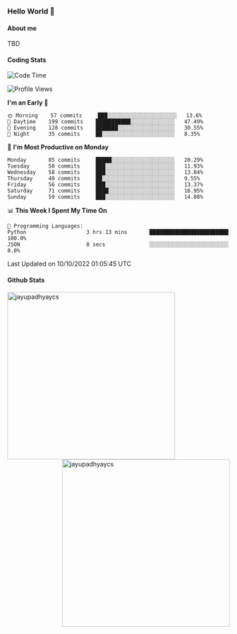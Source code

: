 ### Hello World 👋
#### About me
TBD
#### Coding Stats
<!--START_SECTION:waka-->
![Code Time](http://img.shields.io/badge/Code%20Time-216%20hrs%2023%20mins-blue)

![Profile Views](http://img.shields.io/badge/Profile%20Views-0-blue)

**I'm an Early 🐤** 

```text
🌞 Morning    57 commits     ███░░░░░░░░░░░░░░░░░░░░░░   13.6% 
🌆 Daytime    199 commits    ███████████░░░░░░░░░░░░░░   47.49% 
🌃 Evening    128 commits    ███████░░░░░░░░░░░░░░░░░░   30.55% 
🌙 Night      35 commits     ██░░░░░░░░░░░░░░░░░░░░░░░   8.35%

```
📅 **I'm Most Productive on Monday** 

```text
Monday       85 commits     █████░░░░░░░░░░░░░░░░░░░░   20.29% 
Tuesday      50 commits     ███░░░░░░░░░░░░░░░░░░░░░░   11.93% 
Wednesday    58 commits     ███░░░░░░░░░░░░░░░░░░░░░░   13.84% 
Thursday     40 commits     ██░░░░░░░░░░░░░░░░░░░░░░░   9.55% 
Friday       56 commits     ███░░░░░░░░░░░░░░░░░░░░░░   13.37% 
Saturday     71 commits     ████░░░░░░░░░░░░░░░░░░░░░   16.95% 
Sunday       59 commits     ███░░░░░░░░░░░░░░░░░░░░░░   14.08%

```


📊 **This Week I Spent My Time On** 

```text
💬 Programming Languages: 
Python                   3 hrs 13 mins       █████████████████████████   100.0% 
JSON                     0 secs              ░░░░░░░░░░░░░░░░░░░░░░░░░   0.0%

```


 Last Updated on 10/10/2022 01:05:45 UTC
<!--END_SECTION:waka-->
#### Github Stats

<p  ><img align="left" src="https://github-readme-stats.vercel.app/api/top-langs?username=jayupadhyaycs&theme=tokyonight&show_icons=true&locale=en&layout=compact" alt="jayupadhyaycs" width="380px"  /> 
<img align="right" src="https://github-readme-streak-stats.herokuapp.com/?user=jayupadhyaycs&theme=tokyonight&" alt="jayupadhyaycs" width="380px"/>
</p>




<!--
**JayUpadhyayCS/JayUpadhyayCS** is a ✨ _special_ ✨ repository because its `README.md` (this file) appears on your GitHub profile.

Here are some ideas to get you started:

- 🔭 I’m currently working on ...
- 🌱 I’m currently learning ...
- 👯 I’m looking to collaborate on ...
- 🤔 I’m looking for help with ...
- 💬 Ask me about ...
- 📫 How to reach me: ...
- 😄 Pronouns: ...
- ⚡ Fun fact: ...
-->
